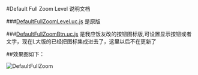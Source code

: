 #Default Full Zoom Level 说明文档

###[DefaultFullZoomLevel.uc.js](https://github.com/defpt/userChromeJs/blob/master/Default%20Full%20Zoom%20Level/DefaultFullZoomLevel.uc.js) 是原版

###[DefaultFullZoomBtn.uc.js](https://github.com/defpt/userChromeJs/blob/master/Default%20Full%20Zoom%20Level/DefaultFullZoomBtn.uc.js) 是我应饭友改的按钮图标版,可设置显示按钮或者文字，现在L大版的已经把图标集成进去了，这里以后不在更新了

##效果图如下：

![DefaultFullZoom](https://github.com/defpt/userChromeJs/blob/master/Default%20Full%20Zoom%20Level/DefaultFullZoom.png?raw=true)